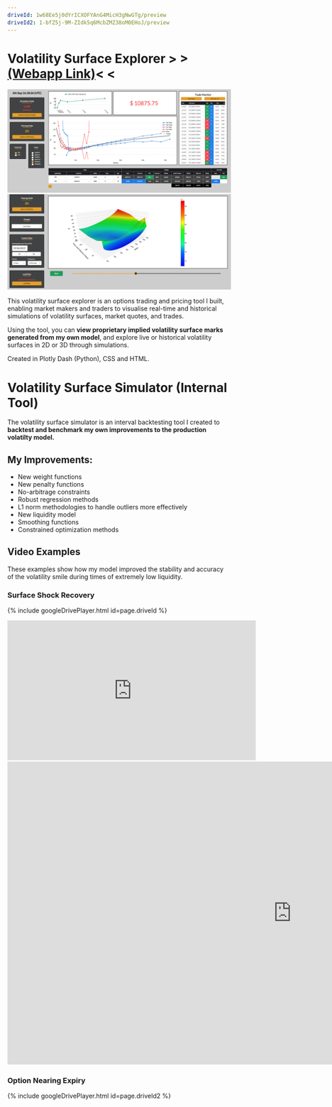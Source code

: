 ```yaml
---
driveId: 1w68Ee5j0dYrICXOFYAnG4MicH3gNwGTg/preview
driveId2: 1-bfZ5j-9M-ZIdk5q6McbZMZ38oM0EHoJ/preview
---
```

# Volatility Surface Explorer > >[(Webapp Link)](http://vol-app-prod.us-east-2.elasticbeanstalk.com/)< < 

![Image](/assets/2D.png)
![Image](/assets/3D.png)

This volatility surface explorer is an options trading and pricing tool I built, enabling market makers and traders to visualise real-time and historical simulations of volatility surfaces, market quotes, and trades.

Using the tool, you can **view proprietary implied volatility surface marks generated from my own model**, and explore live or historical volatility surfaces in 2D or 3D through simulations.

Created in Plotly Dash (Python), CSS and HTML.

# Volatility Surface Simulator (Internal Tool)
The volatility surface simulator is an interval backtesting tool I created to **backtest and benchmark my own improvements to the production volatilty model.**

## My Improvements:
- New weight functions
- New penalty functions
- No-arbitrage constraints
- Robust regression methods
- L1 norm methodologies to handle outliers more effectively
- New liquidity model
- Smoothing functions
- Constrained optimization methods

## Video Examples

These examples show how my model improved the stability and accuracy of the volatility smile during times of extremely low liquidity.

### Surface Shock Recovery
{% include googleDrivePlayer.html id=page.driveId %}
<iframe width="560" height="315" src="https://www.youtube.com/embed/dQw4w9WgXcQ" frameborder="0" allow="autoplay; encrypted-media" allowfullscreen></iframe>

<iframe width="1279" height="682" src="https://www.youtube.com/embed/Gh7tK0he-Gg" frameborder="0" allow="accelerometer; autoplay; encrypted-media; gyroscope; picture-in-picture" allowfullscreen></iframe>

### Option Nearing Expiry
{% include googleDrivePlayer.html id=page.driveId2 %}
